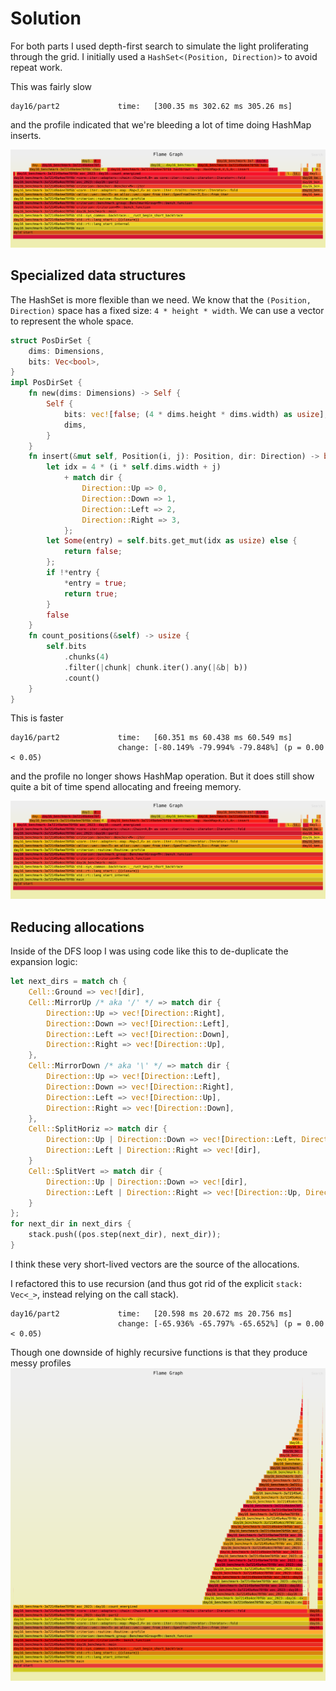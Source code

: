 # Solution

For both parts I used depth-first search to simulate the light proliferating
through the grid. I initially used a `HashSet<(Position, Direction)>` to avoid
repeat work.

This was fairly slow
```
day16/part2             time:   [300.35 ms 302.62 ms 305.26 ms]                                                                              
```

and the profile indicated that we're bleeding a lot of time doing HashMap inserts.

![HashSet profile](./day16_hash.svg)

## Specialized data structures

The HashSet is more flexible than we need. We know that the `(Position,
Direction)` space has a fixed size: `4 * height * width`. We can use a vector to
represent the whole space.

```rust
struct PosDirSet {
    dims: Dimensions,
    bits: Vec<bool>,
}
impl PosDirSet {
    fn new(dims: Dimensions) -> Self {
        Self {
            bits: vec![false; (4 * dims.height * dims.width) as usize],
            dims,
        }
    }
    fn insert(&mut self, Position(i, j): Position, dir: Direction) -> bool {
        let idx = 4 * (i * self.dims.width + j)
            + match dir {
                Direction::Up => 0,
                Direction::Down => 1,
                Direction::Left => 2,
                Direction::Right => 3,
            };
        let Some(entry) = self.bits.get_mut(idx as usize) else {
            return false;
        };
        if !*entry {
            *entry = true;
            return true;
        }
        false
    }
    fn count_positions(&self) -> usize {
        self.bits
            .chunks(4)
            .filter(|chunk| chunk.iter().any(|&b| b))
            .count()
    }
}
```

This is faster
```
day16/part2             time:   [60.351 ms 60.438 ms 60.549 ms]
                        change: [-80.149% -79.994% -79.848%] (p = 0.00 < 0.05)
```

and the profile no longer shows HashMap operation. But it does still show quite a bit of time spend allocating and freeing memory.

![PosDirSet profile](./day16_posdir.svg)

## Reducing allocations

Inside of the DFS loop I was using code like this to de-duplicate the expansion logic:
```rust
let next_dirs = match ch {
    Cell::Ground => vec![dir],
    Cell::MirrorUp /* aka '/' */ => match dir {
        Direction::Up => vec![Direction::Right],
        Direction::Down => vec![Direction::Left],
        Direction::Left => vec![Direction::Down],
        Direction::Right => vec![Direction::Up],
    },
    Cell::MirrorDown /* aka '\' */ => match dir {
        Direction::Up => vec![Direction::Left],
        Direction::Down => vec![Direction::Right],
        Direction::Left => vec![Direction::Up],
        Direction::Right => vec![Direction::Down],
    },
    Cell::SplitHoriz => match dir {
        Direction::Up | Direction::Down => vec![Direction::Left, Direction::Right],
        Direction::Left | Direction::Right => vec![dir],
    }
    Cell::SplitVert => match dir {
        Direction::Up | Direction::Down => vec![dir],
        Direction::Left | Direction::Right => vec![Direction::Up, Direction::Down],
    }
};
for next_dir in next_dirs {
    stack.push((pos.step(next_dir), next_dir));
}
```

I think these very short-lived vectors are the source of the allocations.

I refactored this to use recursion (and thus got rid of the explicit `stack: Vec<_>`, instead relying on the call stack).
```
day16/part2             time:   [20.598 ms 20.672 ms 20.756 ms]
                        change: [-65.936% -65.797% -65.652%] (p = 0.00 < 0.05)
```

Though one downside of highly recursive functions is that they produce messy profiles
![Recursive profile](./day16_rec.svg)